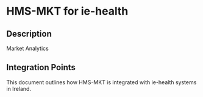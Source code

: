 # HMS-MKT for ie-health

## Description

Market Analytics

## Integration Points

This document outlines how HMS-MKT is integrated with ie-health systems in Ireland.
